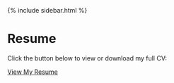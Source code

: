 <!DOCTYPE html>
<html lang="en">
<head>
  <meta charset="UTF-8">
  <meta name="viewport" content="width=device-width, initial-scale=1.0">
  <meta name="description" content="View or download the resume of Madiha Bencekri, an expert in Transportation Engineering and Urban Planning.">
  <title>Resume - Madiha Bencekri</title>
  <link rel="stylesheet" href="assets/css/styles.css">
  <script src="https://kit.fontawesome.com/a076d05399.js" crossorigin="anonymous"></script> <!-- Font Awesome for icons -->
</head>
<body>
  {% include sidebar.html %}

  <!-- Main Content -->
  <div class="main-content">
    <h1>Resume</h1>
    <p>Click the button below to view or download my full CV:</p>
    <a href="assets/docs/Madiha%20Bencekri%20CV.pdf" target="_blank" class="btn">
      <i class="fas fa-download"></i> View My Resume
    </a>
  </div>

  <!-- JavaScript for Sidebar Toggle -->
  <script>
    const sidebarToggle = document.querySelector('.sidebar-toggle');
    const sidebar = document.querySelector('.sidebar');
    sidebarToggle.addEventListener('click', () => {
      sidebar.classList.toggle('active');
    });
  </script>
</body>
</html>
